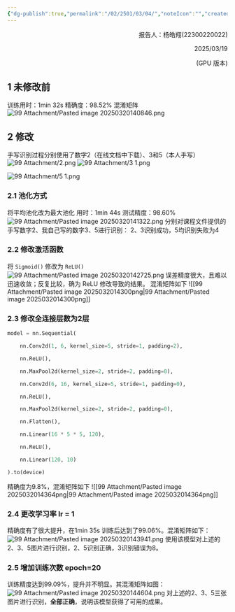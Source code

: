 ```yaml
---
{"dg-publish":true,"permalink":"/02/2501/03/04/","noteIcon":"","created":"2025-03-17T23:16","updated":"2025-07-01T13:38"}
---
```


<p align="right">报告人：杨皓翔(22300220022)</p>
<p align="right">2025/03/19</p>
<p align="right">(GPU 版本)</p>

## 1 未修改前
训练用时：1min 32s
精确度：98.52%
混淆矩阵 
![99 Attachment/Pasted image 20250320140846.png](/img/user/99%20Attachment/Pasted%20image%2020250320140846.png)
## 2 修改
手写识别过程分别使用了数字2（在线文档中下载）、3和5（本人手写）
![99 Attachment/2.png](/img/user/99%20Attachment/2.png)
![99 Attachment/3 1.png](/img/user/99%20Attachment/3%201.png)

![99 Attachment/5 1.png](/img/user/99%20Attachment/5%201.png)
### 2.1 池化方式
将平均池化改为最大池化
用时：1min 44s
测试精度：98.60%
![99 Attachment/Pasted image 20250320141322.png](/img/user/99%20Attachment/Pasted%20image%2020250320141322.png)
分别对课程文件提供的手写数字2、我自己写的数字3、5进行识别：
2、3识别成功，5均识别失败为4
### 2.2 修改激活函数
将 `Sigmoid()` 修改为 `ReLU()`
![99 Attachment/Pasted image 20250320142725.png](/img/user/99%20Attachment/Pasted%20image%2020250320142725.png)
误差精度很大，且难以迅速收敛；反复比较，确为 ReLU 修改导致的结果。
混淆矩阵如下
![[99 Attachment/Pasted image 2025032014300png\|99 Attachment/Pasted image 2025032014300png]]
### 2.3 修改全连接层数为2层
```python
model = nn.Sequential(

    nn.Conv2d(1, 6, kernel_size=5, stride=1, padding=2),

    nn.ReLU(),

    nn.MaxPool2d(kernel_size=2, stride=2, padding=0),

    nn.Conv2d(6, 16, kernel_size=5, stride=1, padding=0),

    nn.ReLU(),

    nn.MaxPool2d(kernel_size=2, stride=2, padding=0),

    nn.Flatten(),

    nn.Linear(16 * 5 * 5, 120),

    nn.ReLU(),

    nn.Linear(120, 10)

).to(device)
```
精确度为9.8%，混淆矩阵如下
![[99 Attachment/Pasted image 2025032014364png\|99 Attachment/Pasted image 2025032014364png]]
### 2.4 更改学习率 lr = 1
精确度有了很大提升，在1min 35s 训练后达到了99.06%。混淆矩阵如下：
![99 Attachment/Pasted image 20250320143941.png](/img/user/99%20Attachment/Pasted%20image%2020250320143941.png)
使用该模型对上述的2、3、5图片进行识别，2、5识别正确，3识别错误为8。
### 2.5 增加训练次数 epoch=20
训练精度达到99.09%，提升并不明显。其混淆矩阵如图：
![99 Attachment/Pasted image 20250320144604.png](/img/user/99%20Attachment/Pasted%20image%2020250320144604.png)
对上述的2、3、5三张图片进行识别，**全部正确**，说明该模型获得了可用的成果。
